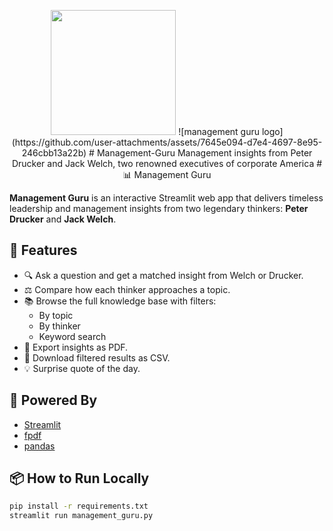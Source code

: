 <p align="center">
  <img src="https://github.com/user-attachments/assets/7645e094-d7e4-4697-8e95-246cbb13a22b" width="200">
![management guru logo](https://github.com/user-attachments/assets/7645e094-d7e4-4697-8e95-246cbb13a22b)
# Management-Guru
Management insights from Peter Drucker and Jack Welch, two renowned executives of corporate America
# 📊 Management Guru

**Management Guru** is an interactive Streamlit web app that delivers timeless leadership and management insights from two legendary thinkers: **Peter Drucker** and **Jack Welch**.

## 🚀 Features

- 🔍 Ask a question and get a matched insight from Welch or Drucker.
- ⚖️ Compare how each thinker approaches a topic.
- 📚 Browse the full knowledge base with filters:
  - By topic
  - By thinker
  - Keyword search
- 📄 Export insights as PDF.
- 📁 Download filtered results as CSV.
- 💡 Surprise quote of the day.

## 🧠 Powered By

- [Streamlit](https://streamlit.io)
- [fpdf](https://pyfpdf.readthedocs.io/)
- [pandas](https://pandas.pydata.org/)

## 📦 How to Run Locally

```bash
pip install -r requirements.txt
streamlit run management_guru.py
